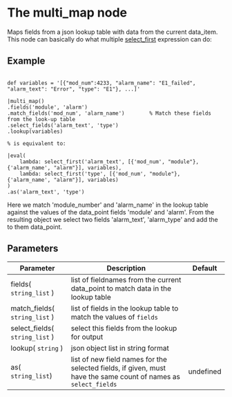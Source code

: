 The multi_map node
=====================

Maps fields from a json lookup table with data from the current data_item.
This node can basically do what multiple [select_first](../../dfs_script_language/built-in_functions.md#select-select_first-select_any) expression can do:

Example
-------

```dfs  

def variables = '[{"mod_num":4233, "alarm_name": "E1_failed", "alarm_text": "Error", "type": "E1"}, ...]'

|multi_map()
.fields('module', 'alarm')                    
.match_fields('mod_num', 'alarm_name')        % Match these fields from the look-up table 
.select_fields('alarm_text', 'type')    
.lookup(variables)                                  

% is equivalent to:

|eval(
    lambda: select_first('alarm_text', [{'mod_num', "module"}, {'alarm_name', "alarm"}], variables),
    lambda: select_first('type', [{'mod_num', "module"}, {'alarm_name', "alarm"}], variables)
)
.as('alarm_text', 'type')
```

Here we match 'module_number' and 'alarm_name' in the lookup table against the values of the data_point fields 'module' and
'alarm'. 
From the resulting object we select two fields 'alarm_text', 'alarm_type' and add the to them data_point.


Parameters
----------

| Parameter                      | Description                                                                                                     | Default   |
|--------------------------------|-----------------------------------------------------------------------------------------------------------------|-----------|
| fields( `string_list` )        | list of fieldnames from the current data_point to match data in the lookup table                                |           |
| match_fields( `string_list` )  | list of fields in the lookup table to match the values of `fields`                                              |           |
| select_fields( `string_list` ) | select this fields from the lookup for output                                                                   |           |
| lookup( `string` )             | json object list in string format                                                                               |           |
| as( `string_list`)             | list of new field names for the selected fields, if given, must have the same count of names as `select_fields` | undefined |
